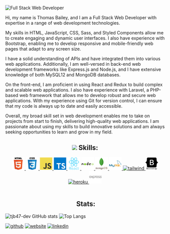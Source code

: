![Full Stack Web Developer](https://cdn.discordapp.com/attachments/676295815085424645/1100476278991224933/Thomas_Bailey_.png)

Hi, my name is Thomas Bailey, and I am a Full Stack Web Developer with expertise in a range of web development technologies.

My skills in HTML, JavaScript, CSS, Sass, and Styled Components allow me to create engaging and dynamic user interfaces. I also have experience with Bootstrap, enabling me to develop responsive and mobile-friendly web pages that adapt to any screen size.

I have a solid understanding of APIs and have integrated them into various web applications. Additionally, I am well-versed in back-end web development frameworks like Express.js and Node.js, and I have extensive knowledge of both MySQL12 and MongoDB databases.

On the front-end, I am proficient in using React and Redux to build complex and scalable web applications. I also have experience with Laravel, a PHP-based web framework that allows me to develop robust and secure web applications. With my experience using Git for version control, I can ensure that my code is always up to date and easily accessible.

Overall, my broad skill set in web development enables me to take on projects from start to finish, delivering high-quality web applications. I am passionate about using my skills to build innovative solutions and am always seeking opportunities to learn and grow in my field.


<h2 align="center"><image height="40px" src="https://cdn-icons-png.flaticon.com/512/9166/9166953.png" /> Skills:</h2>
<p align="center"> 
<a href="https://www.w3.org/html/" target="_blank" rel="noreferrer"> <img src="https://raw.githubusercontent.com/devicons/devicon/master/icons/html5/html5-original-wordmark.svg" alt="html5" width="40" height="40"/> </a> 
<a href="https://www.w3schools.com/css/" target="_blank" rel="noreferrer"> <img src="https://raw.githubusercontent.com/devicons/devicon/master/icons/css3/css3-original-wordmark.svg" alt="css3" width="40" height="40"/> </a> 
<a href="https://developer.mozilla.org/en-US/docs/Web/JavaScript" target="_blank" rel="noreferrer"> <img src="https://raw.githubusercontent.com/devicons/devicon/master/icons/javascript/javascript-original.svg" alt="javascript" width="40" height="40"/> </a> 
<a href="https://www.typescriptlang.org/" target="_blank" rel="noreferrer"> <img src="https://raw.githubusercontent.com/devicons/devicon/master/icons/typescript/typescript-original.svg" alt="typescript" width="40" height="40"/> </a> 
<a href="https://reactjs.org/" target="_blank" rel="noreferrer"> <img src="https://raw.githubusercontent.com/devicons/devicon/master/icons/react/react-original-wordmark.svg" alt="react" width="40" height="40"/> </a> 
<a href="https://nodejs.org" target="_blank" rel="noreferrer"> <img src="https://raw.githubusercontent.com/devicons/devicon/master/icons/nodejs/nodejs-original-wordmark.svg" alt="nodejs" width="40" height="40"/> </a> 
<a href="https://www.mongodb.com/" target="_blank" rel="noreferrer"> <img src="https://raw.githubusercontent.com/devicons/devicon/master/icons/mongodb/mongodb-original-wordmark.svg" alt="mongodb" width="40" height="40"/> </a> 
<a href="https://www.mysql.com/" target="_blank" rel="noreferrer"> <img src="https://raw.githubusercontent.com/devicons/devicon/master/icons/mysql/mysql-original-wordmark.svg" alt="mysql" width="40" height="40"/> </a> 
<a href="https://tailwindcss.com/" target="_blank" rel="noreferrer"> <img src="https://www.vectorlogo.zone/logos/tailwindcss/tailwindcss-icon.svg" alt="tailwind" width="40" height="40"/> </a> 
<a href="https://getbootstrap.com" target="_blank" rel="noreferrer"> <img src="https://raw.githubusercontent.com/devicons/devicon/master/icons/bootstrap/bootstrap-plain-wordmark.svg" alt="bootstrap" width="40" height="40"/> </a> 
<a href="https://heroku.com" target="_blank" rel="noreferrer"> <img src="https://www.vectorlogo.zone/logos/heroku/heroku-icon.svg" alt="heroku" width="40" height="40"/> </a> 
<a href="https://expressjs.com" target="_blank" rel="noreferrer"> <img src="https://raw.githubusercontent.com/devicons/devicon/master/icons/express/express-original-wordmark.svg" alt="express" width="40" height="40"/> </a> 
</p>


<h2 align="center"><image height="40px"" /> Stats:</h2>
<p align="center">

![tjb47-dev GitHub stats](https://github-readme-stats.vercel.app/api?username=tjb47-dev&hide=stars,prs&count_private=true&show_icons=true&theme=radical)
![Top Langs](https://github-readme-stats.vercel.app/api/top-langs/?username=tjb47-dev&layout=compact)

[<img src='https://cdn.jsdelivr.net/npm/simple-icons@3.0.1/icons/github.svg' alt='github' height='40'>](https://github.com/tjb47-dev)  [<img src='https://cdn.jsdelivr.net/npm/simple-icons@3.0.1/icons/icloud.svg' alt='website' height='40'>](https://tjb47-dev.github.io/portfolio-react/) [<img src='https://cdn.jsdelivr.net/npm/simple-icons@3.0.1/icons/linkedin.svg' alt='linkedin' height='40'>](https://www.linkedin.com/in/https://www.linkedin.com/in/thomas-jerod-499a6b264/)    
